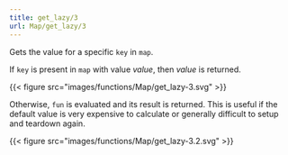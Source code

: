 ```yaml
---
title: get_lazy/3
url: Map/get_lazy/3
---
```



Gets the value for a specific `key` in `map`.

If `key` is present in `map` with value _value_, then _value_ is returned.

{{< figure src="images/functions/Map/get_lazy-3.svg" >}}

Otherwise, `fun` is evaluated and its result is returned.
This is useful if the default value is very expensive to calculate or generally difficult to setup and teardown again.

{{< figure src="images/functions/Map/get_lazy-3.2.svg" >}}
